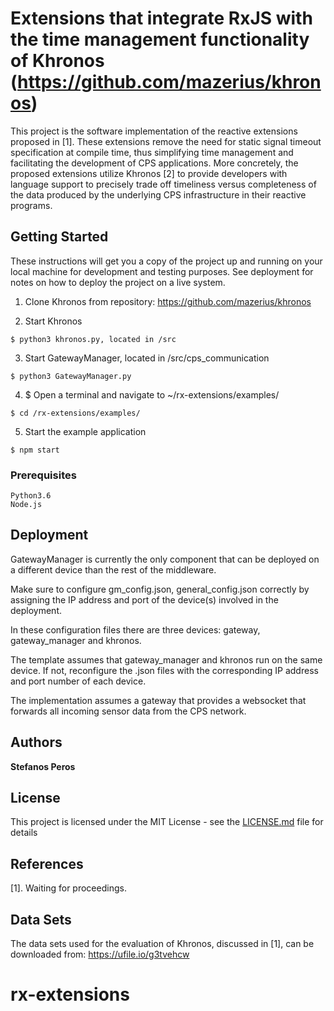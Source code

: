 # Extensions that integrate RxJS with the time management functionality of Khronos (https://github.com/mazerius/khronos)

This project is the software implementation of the reactive extensions proposed in [1]. 
These extensions remove the need for static signal timeout specification at compile time, thus simplifying time management and facilitating the development of CPS applications. 
More concretely, the proposed extensions utilize Khronos [2] to provide developers with language support to precisely trade off timeliness versus completeness of the data produced by the underlying CPS infrastructure in their reactive programs.

## Getting Started

These instructions will get you a copy of the project up and running on your local machine for development and testing purposes. See deployment for notes on how to deploy the project on a live system.

1. Clone Khronos from repository: https://github.com/mazerius/khronos

2. Start Khronos
```
$ python3 khronos.py, located in /src
```
3. Start GatewayManager, located in /src/cps_communication
```
$ python3 GatewayManager.py
```
4. $ Open a terminal and navigate to ~/rx-extensions/examples/
```
$ cd /rx-extensions/examples/
```

5. Start the example application
```
$ npm start
```

### Prerequisites


```
Python3.6
Node.js
```


## Deployment

GatewayManager is currently the only component that can be deployed on a different device than the rest of the middleware. 

Make sure to configure gm_config.json, general_config.json correctly by assigning the IP address and port of the device(s) involved in the deployment. 

In these configuration files there are three devices: gateway, gateway_manager and khronos. 

The template assumes that gateway_manager and khronos run on the same device. If not, reconfigure the .json files with the corresponding IP address and port number of each device.

The implementation assumes a gateway that provides a websocket that forwards all incoming sensor data from the CPS network. 


## Authors

**Stefanos Peros** 

## License

This project is licensed under the MIT License - see the [LICENSE.md](LICENSE.md) file for details

## References

[1]. Waiting for proceedings. 

## Data Sets
The data sets used for the evaluation of Khronos, discussed in [1], can be downloaded from: https://ufile.io/g3tvehcw
# rx-extensions
